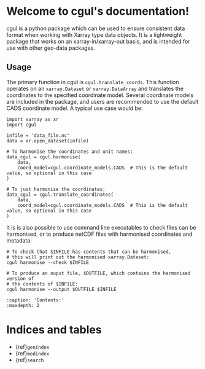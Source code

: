 # Welcome to cgul's documentation!

cgul is a python package which can be used to ensure consistent data format when working with Xarray type data objects. It is a lightweight package that works on an xarray-in/xarray-out basis, and is intended for use with other geo-data packages.

## Usage

The primary function in cgul is `cgul.translate_coords`. This function operates on an `xarray.Dataset` or
`xarray.DataArray` and translates the coordinates to the specified coordinate model. Several coordinate models
are included in the package, and users are recommended to use the default CADS coordinate model. A typical
use case would be:

```
import xarray as xr
import cgul

infile = 'data_file.nc'
data = xr.open_dataset(infile)

# To harmonise the coordinates and unit names:
data_cgul = cgul.harmonise(
    data,
    coord_model=cgul.coordinate_models.CADS  # This is the default value, so optional in this case
)

# To just harmonise the coordinates:
data_cgul = cgul.translate_coordinates(
    data,
    coord_model=cgul.coordinate_models.CADS  # This is the default value, so optional in this case
)
```

It is is also possible to use command line executables to check files can be harmonised, or to produce netCDF files with harmonised coordinates and metadata:

```
# To check that $INFILE has contents that can be harmonised,
# this will print out the harmonised xarray.Dataset:
cgul harmonise --check $INFILE

# To produce an ouput file, $OUTFILE, which contains the harmonised version of
# the contents of $INFILE:
cgul harmonise --output $OUTFILE $INFILE
```

```{toctree}
:caption: 'Contents:'
:maxdepth: 2
```

# Indices and tables

- {ref}`genindex`
- {ref}`modindex`
- {ref}`search`
